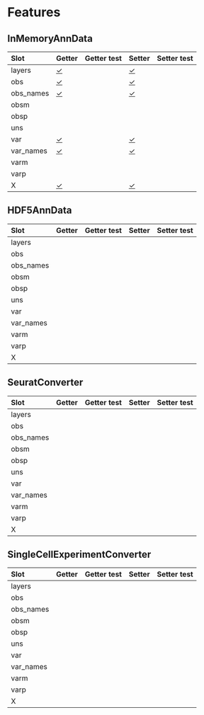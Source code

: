 # Features

## InMemoryAnnData

| Slot      | Getter                                                                      | Getter test | Setter                                                                      | Setter test |
|:----------|:----------------------------------------------------------------------------|:------------|:----------------------------------------------------------------------------|:------------|
| layers    | [✓](https://github.com/scverse/anndataR/blob/main/R/InMemoryAnnData.R#L158) |             | [✓](https://github.com/scverse/anndataR/blob/main/R/InMemoryAnnData.R#L161) |             |
| obs       | [✓](https://github.com/scverse/anndataR/blob/main/R/InMemoryAnnData.R#L171) |             | [✓](https://github.com/scverse/anndataR/blob/main/R/InMemoryAnnData.R#L174) |             |
| obs_names | [✓](https://github.com/scverse/anndataR/blob/main/R/InMemoryAnnData.R#L199) |             | [✓](https://github.com/scverse/anndataR/blob/main/R/InMemoryAnnData.R#L202) |             |
| obsm      |                                                                             |             |                                                                             |             |
| obsp      |                                                                             |             |                                                                             |             |
| uns       |                                                                             |             |                                                                             |             |
| var       | [✓](https://github.com/scverse/anndataR/blob/main/R/InMemoryAnnData.R#L184) |             | [✓](https://github.com/scverse/anndataR/blob/main/R/InMemoryAnnData.R#L187) |             |
| var_names | [✓](https://github.com/scverse/anndataR/blob/main/R/InMemoryAnnData.R#L214) |             | [✓](https://github.com/scverse/anndataR/blob/main/R/InMemoryAnnData.R#L217) |             |
| varm      |                                                                             |             |                                                                             |             |
| varp      |                                                                             |             |                                                                             |             |
| X         | [✓](https://github.com/scverse/anndataR/blob/main/R/InMemoryAnnData.R#L146) |             | [✓](https://github.com/scverse/anndataR/blob/main/R/InMemoryAnnData.R#L149) |             |

## HDF5AnnData

| Slot      | Getter | Getter test | Setter | Setter test |
|:----------|:-------|:------------|:-------|:------------|
| layers    |        |             |        |             |
| obs       |        |             |        |             |
| obs_names |        |             |        |             |
| obsm      |        |             |        |             |
| obsp      |        |             |        |             |
| uns       |        |             |        |             |
| var       |        |             |        |             |
| var_names |        |             |        |             |
| varm      |        |             |        |             |
| varp      |        |             |        |             |
| X         |        |             |        |             |

## SeuratConverter

| Slot      | Getter | Getter test | Setter | Setter test |
|:----------|:-------|:------------|:-------|:------------|
| layers    |        |             |        |             |
| obs       |        |             |        |             |
| obs_names |        |             |        |             |
| obsm      |        |             |        |             |
| obsp      |        |             |        |             |
| uns       |        |             |        |             |
| var       |        |             |        |             |
| var_names |        |             |        |             |
| varm      |        |             |        |             |
| varp      |        |             |        |             |
| X         |        |             |        |             |

## SingleCellExperimentConverter

| Slot      | Getter | Getter test | Setter | Setter test |
|:----------|:-------|:------------|:-------|:------------|
| layers    |        |             |        |             |
| obs       |        |             |        |             |
| obs_names |        |             |        |             |
| obsm      |        |             |        |             |
| obsp      |        |             |        |             |
| uns       |        |             |        |             |
| var       |        |             |        |             |
| var_names |        |             |        |             |
| varm      |        |             |        |             |
| varp      |        |             |        |             |
| X         |        |             |        |             |
